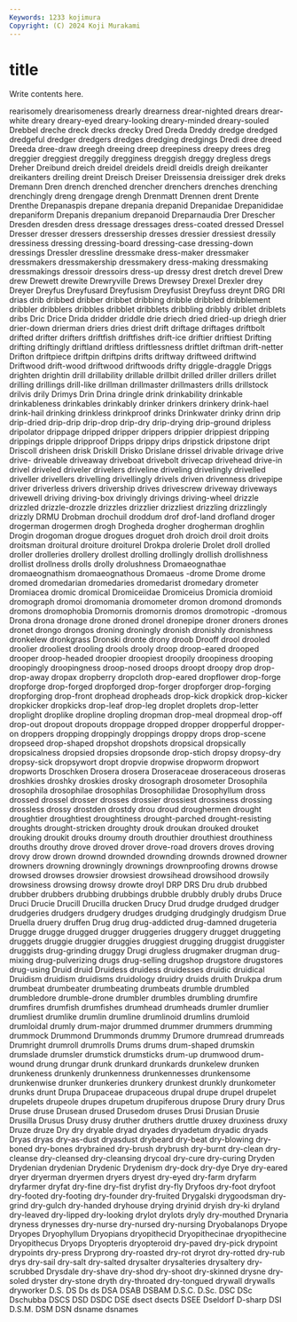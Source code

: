 ```yaml
---
Keywords: 1233 kojimura
Copyright: (C) 2024 Koji Murakami
---
```


# title

Write contents here.



rearisomely drearisomeness drearly drearness drear-nighted drears drear-white dreary
dreary-eyed dreary-looking dreary-minded dreary-souled Drebbel dreche dreck drecks drecky Dred
Dreda Dreddy dredge dredged dredgeful dredger dredgers dredges dredging dredgings
Dredi dree dreed Dreeda dree-draw dreegh dreeing dreep dreepiness dreepy
drees dreg dreggier dreggiest dreggily dregginess dreggish dreggy dregless dregs
Dreher Dreibund dreich dreidel dreidels dreidl dreidls dreigh dreikanter dreikanters
dreiling dreint Dreisch Dreiser Dreissensia dreissiger drek dreks Dremann Dren
drench drenched drencher drenchers drenches drenching drenchingly dreng drengage drengh
Drenmatt Drennen drent Drente Drenthe Drepanaspis drepane drepania drepanid Drepanidae
Drepanididae drepaniform Drepanis drepanium drepanoid Dreparnaudia Drer Drescher Dresden dresden
dress dressage dressages dress-coated dressed Dressel Dresser dresser dressers dressership
dresses dressier dressiest dressily dressiness dressing dressing-board dressing-case dressing-down dressings
Dressler dressline dressmake dress-maker dressmaker dressmakers dressmakership dressmakery dress-making dressmaking
dressmakings dressoir dressoirs dress-up dressy drest dretch drevel Drew drew
Drewett drewite Drewryville Drews Drewsey Drexel Drexler drey Dreyer Dreyfus
Dreyfusard Dreyfusism Dreyfusist Dreyfuss dreynt DRG DRI drias drib dribbed
dribber dribbet dribbing dribble dribbled dribblement dribbler dribblers dribbles dribblet
dribblets dribbling dribbly driblet driblets dribs Dric Drice Drida dridder
driddle drie driech dried dried-up driegh drier drier-down drierman driers
dries driest drift driftage driftages driftbolt drifted drifter drifters driftfish
driftfishes drift-ice driftier driftiest Drifting drifting driftingly driftland driftless driftlessness
driftlet driftman drift-netter Drifton driftpiece driftpin driftpins drifts driftway driftweed
driftwind Driftwood drift-wood driftwood driftwoods drifty driggle-draggle Driggs drighten drightin
drill drillability drillable drillbit drilled driller drillers drillet drilling drillings
drill-like drillman drillmaster drillmasters drills drillstock drilvis drily Drimys Drin
Drina dringle drink drinkability drinkable drinkableness drinkables drinkably drinker drinkers
drinkery drink-hael drink-hail drinking drinkless drinkproof drinks Drinkwater drinky drinn
drip drip-dried drip-drip drip-drop drip-dry drip-drying drip-ground dripless dripolator drippage
dripped dripper drippers drippier drippiest dripping drippings dripple dripproof Dripps
drippy drips dripstick dripstone dript Driscoll drisheen drisk Driskill Drisko
Drislane drissel drivable drivage drive drive- driveable driveaway driveboat drivebolt
drivecap drivehead drive-in drivel driveled driveler drivelers driveline driveling drivelingly
drivelled driveller drivellers drivelling drivellingly drivels driven drivenness drivepipe driver
driverless drivers drivership drives drivescrew driveway driveways drivewell driving driving-box
drivingly drivings driving-wheel drizzle drizzled drizzle-drozzle drizzles drizzlier drizzliest drizzling
drizzlingly drizzly DRMU Drobman drochuil droddum drof drof-land drofland droger
drogerman drogermen drogh Drogheda drogher drogherman droghlin Drogin drogoman drogue
drogues droguet droh droich droil droit droits droitsman droitural droiture
droiturel Drokpa drolerie Drolet droll drolled droller drolleries drollery drollest
drolling drollingly drollish drollishness drollist drollness drolls drolly drolushness Dromaeognathae
dromaeognathism dromaeognathous Dromaeus -drome Drome drome dromed dromedarian dromedaries dromedarist
dromedary drometer Dromiacea dromic dromical Dromiceiidae Dromiceius Dromicia dromioid dromograph
dromoi dromomania dromometer dromon dromond dromonds dromons dromophobia Dromornis dromornis
dromos dromotropic -dromous Drona drona dronage drone droned dronel dronepipe
droner droners drones dronet drongo drongos droning droningly dronish dronishly
dronishness dronkelew dronkgrass Dronski dronte drony droob Drooff drool drooled
droolier drooliest drooling drools drooly droop droop-eared drooped drooper droop-headed
droopier droopiest droopily droopiness drooping droopingly droopingness droop-nosed droops droopt
droopy drop drop- drop-away dropax dropberry dropcloth drop-eared dropflower drop-forge
dropforge drop-forged dropforged drop-forger dropforger drop-forging dropforging drop-front drophead dropheads
drop-kick dropkick drop-kicker dropkicker dropkicks drop-leaf drop-leg droplet droplets drop-letter
droplight droplike dropline dropling dropman drop-meal dropmeal drop-off drop-out dropout
dropouts droppage dropped dropper dropperful dropper-on droppers dropping droppingly droppings
droppy drops drop-scene dropseed drop-shaped dropshot dropshots dropsical dropsically dropsicalness
dropsied dropsies dropsonde drop-stich dropsy dropsy-dry dropsy-sick dropsywort dropt dropvie
dropwise dropworm dropwort dropworts Droschken Drosera drosera Droseraceae droseraceous droseras
droshkies droshky droskies drosky drosograph drosometer Drosophila drosophila drosophilae drosophilas
Drosophilidae Drosophyllum dross drossed drossel drosser drosses drossier drossiest drossiness
drossing drossless drossy drostden drostdy drou droud droughermen drought droughtier
droughtiest droughtiness drought-parched drought-resisting droughts drought-stricken droughty drouk droukan drouked
drouket drouking droukit drouks droumy drouth drouthier drouthiest drouthiness drouths
drouthy drove droved drover drove-road drovers droves droving drovy drow
drown drownd drownded drownding drownds drowned drowner drowners drowning drowningly
drownings drownproofing drowns drowse drowsed drowses drowsier drowsiest drowsihead drowsihood
drowsily drowsiness drowsing drowsy drowte droyl DRP DRS Dru drub
drubbed drubber drubbers drubbing drubbings drubble drubbly drubly drubs Druce
Druci Drucie Drucill Drucilla drucken Drucy Drud drudge drudged drudger
drudgeries drudgers drudgery drudges drudging drudgingly drudgism Drue Druella druery
druffen Drug drug drug-addicted drug-damned drugeteria Drugge drugge drugged drugger
druggeries druggery drugget druggeting druggets druggie druggier druggies druggiest drugging
druggist druggister druggists drug-grinding druggy Drugi drugless drugmaker drugman drug-mixing
drug-pulverizing drugs drug-selling drugshop drugstore drugstores drug-using Druid druid Druidess
druidess druidesses druidic druidical Druidism druidism druidisms druidology druidry druids
druith Drukpa drum drumbeat drumbeater drumbeating drumbeats drumble drumbled drumbledore
drumble-drone drumbler drumbles drumbling drumfire drumfires drumfish drumfishes drumhead drumheads
drumler drumlier drumliest drumlike drumlin drumline drumlinoid drumlins drumloid drumloidal
drumly drum-major drummed drummer drummers drumming drummock Drummond Drummonds drummy
Drumore drumread drumreads Drumright drumroll drumrolls Drums drums drum-shaped drumskin
drumslade drumsler drumstick drumsticks drum-up drumwood drum-wound drung drungar drunk
drunkard drunkards drunkelew drunken drunkeness drunkenly drunkenness drunkennesses drunkensome drunkenwise
drunker drunkeries drunkery drunkest drunkly drunkometer drunks drunt Drupa Drupaceae
drupaceous drupal drupe drupel drupelet drupelets drupeole drupes drupetum drupiferous
drupose Drury drury Drus Druse druse Drusean drused Drusedom druses
Drusi Drusian Drusie Drusilla Drusus Drusy drusy druther druthers druttle
druxey druxiness druxy Druze druze Dry dry dryable dryad dryades
dryadetum dryadic dryads Dryas dryas dry-as-dust dryasdust drybeard dry-beat dry-blowing
dry-boned dry-bones drybrained dry-brush drybrush dry-burnt dry-clean dry-cleanse dry-cleansed dry-cleansing
drycoal dry-cure dry-curing Dryden Drydenian drydenian Drydenic Drydenism dry-dock dry-dye
Drye dry-eared dryer dryerman dryermen dryers dryest dry-eyed dry-farm dryfarm
dryfarmer dryfat dry-fine dry-fist dryfist dry-fly Dryfoos dry-foot dryfoot dry-footed
dry-footing dry-founder dry-fruited Drygalski drygoodsman dry-grind dry-gulch dry-handed dryhouse drying
dryinid dryish dry-ki dryland dry-leaved dry-lipped dry-looking drylot drylots dryly
dry-mouthed Drynaria dryness drynesses dry-nurse dry-nursed dry-nursing Dryobalanops Dryope Dryopes
Dryophyllum Dryopians dryopithecid Dryopithecinae dryopithecine Dryopithecus Dryops Dryopteris dryopteroid dry-paved
dry-pick drypoint drypoints dry-press Dryprong dry-roasted dry-rot dryrot dry-rotted dry-rub
drys dry-sail dry-salt dry-salted drysalter drysalteries drysaltery dry-scrubbed Drysdale dry-shave
dry-shod dry-shoot dry-skinned drysne dry-soled dryster dry-stone dryth dry-throated dry-tongued
drywall drywalls dryworker D.S. DS Ds ds DSA DSAB DSBAM
D.S.C. D.Sc. DSC DSc Dschubba DSCS DSD DSDC DSE dsect
dsects DSEE Dseldorf D-sharp DSI D.S.M. DSM DSN dsname dsnames
